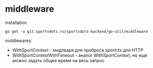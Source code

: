 # middleware

installation 
```
go get -u git.sportsdots.ru/sportsdots-backend/go-util/middleware 
```

middlewares: 
- WithSportContext - мидлваря для проброса sportctx для HTTP
- WithSportContextWithTimeout - аналог WithSportContext, но еще можно задать общее время на весь запрос



